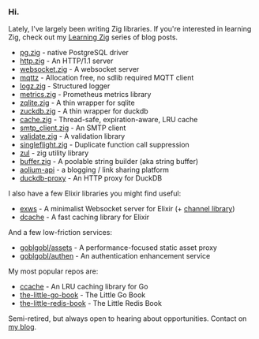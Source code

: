 ### Hi.

Lately, I've largely been writing Zig libraries. If you're interested in learning Zig, check out my [Learning Zig](https://www.openmymind.net/learning_zig/) series of blog posts.

- [pg.zig](https://github.com/karlseguin/pg.zig) - native PostgreSQL driver
- [http.zig](https://github.com/karlseguin/http.zig) - An HTTP/1.1 server
- [websocket.zig](https://github.com/karlseguin/websocket.zig) - A websocket server
- [mqttz](https://github.com/karlseguin/mqttz) - Allocation free, no sdlib required MQTT client
- [logz.zig](https://github.com/karlseguin/log.zig) - Structured logger
- [metrics.zig](https://github.com/karlseguin/metrics.zig) - Prometheus metrics library
- [zqlite.zig](https://github.com/karlseguin/zqlite.zig) - A thin wrapper for sqlite
- [zuckdb.zig](https://github.com/karlseguin/zuckdb.zig) - A thin wrapper for duckdb
- [cache.zig](https://github.com/karlseguin/cache.zig) - Thread-safe, expiration-aware, LRU cache
- [smtp_client.zig](https://github.com/karlseguin/smtp_client.zig) - An SMTP client
- [validate.zig](https://github.com/karlseguin/validate.zig) - A validation library
- [singleflight.zig](https://github.com/karlseguin/singleflight.zig) - Duplicate function call suppression
- [zul](https://github.com/karlseguin/zul) - zig utility library
- [buffer.zig](https://github.com/karlseguin/buffer.zig) - A poolable string builder (aka string buffer)
- [aolium-api](https://github.com/karlseguin/aolium-api) - a blogging / link sharing platform
- [duckdb-proxy](https://github.com/pondzdev/duckdb-proxy) - An HTTP proxy for DuckDB

I also have a few Elixir libraries you might find useful:
- [exws](https://github.com/karlseguin/exws) - A minimalist Websocket server for Elixir (+ [channel library](https://github.com/karlseguin/exws_channels))
- [dcache](https://github.com/karlseguin/dcache) - A fast caching library for Elixir

And a few low-friction services:
- [goblgobl/assets](https://github.com/goblgobl/assets) - A performance-focused static asset proxy
- [goblgobl/authen](https://github.com/goblgobl/authen) - An authentication enhancement service

My most popular repos are:
- [ccache](https://github.com/karlseguin/ccache) - An LRU caching library for Go
- [the-little-go-book](https://github.com/karlseguin/the-little-go-book) - The Little Go Book
- [the-little-redis-book](https://github.com/karlseguin/the-little-redis-book) - The Little Redis Book

Semi-retired, but always open to hearing about opportunities. Contact on [my blog](https://www.openmymind.net/).
